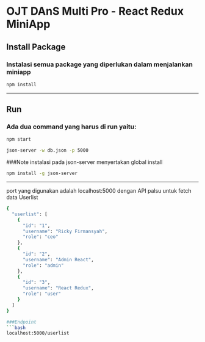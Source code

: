 # OJT DAnS Multi Pro - React Redux MiniApp

## Install Package
### Instalasi semua package yang diperlukan dalam menjalankan miniapp
```bash
npm install
```
---------

## Run
### Ada dua command yang harus di run  yaitu:
```bash
npm start
```
```bash
json-server -w db.json -p 5000
```
###Note
instalasi pada json-server menyertakan global install
```bash
npm install -g json-server
```

---------
port yang digunakan adalah localhost:5000 dengan API palsu untuk fetch data Userlist

```bash
{
  "userlist": [
    {
      "id": "1",
      "username": "Ricky Firmansyah",
      "role": "ceo"
    },
    {
      "id": "2",
      "username": "Admin React",
      "role": "admin"
    },
    {
      "id": "3",
      "username": "React Redux",
      "role": "user"
    }
  ]
}

###Endpoint
```bash
localhost:5000/userlist
```
